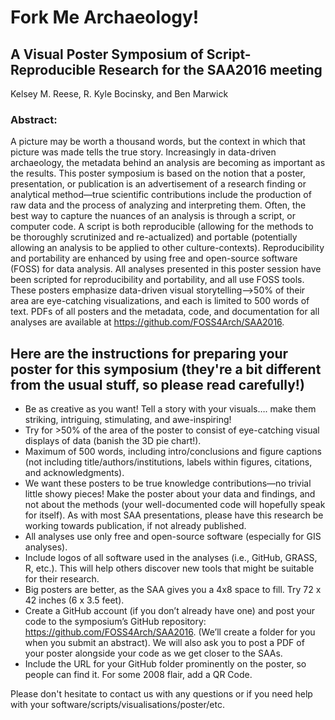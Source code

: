 # Fork Me Archaeology!
## A Visual Poster Symposium of Script-Reproducible Research for the SAA2016 meeting

Kelsey M. Reese, R. Kyle Bocinsky, and Ben Marwick

### Abstract:

A picture may be worth a thousand words, but the context in which that picture was made tells the true story. Increasingly in data-driven archaeology, the metadata behind an analysis are becoming as important as the results. This poster symposium is based on the notion that a poster, presentation, or publication is an advertisement of a research finding or analytical method—true scientific contributions include the production of raw data and the process of analyzing and interpreting them. Often, the best way to capture the nuances of an analysis is through a script, or computer code. A script is both reproducible (allowing for the methods to be thoroughly scrutinized and re-actualized) and portable (potentially allowing an analysis to be applied to other culture-contexts). Reproducibility and portability are enhanced by using free and open-source software (FOSS) for data analysis.
All analyses presented in this poster session have been scripted for reproducibility and portability, and all use FOSS tools. These posters emphasize data-driven visual storytelling—>50% of their area are eye-catching visualizations, and each is limited to 500 words of text. PDFs of all posters and the metadata, code, and documentation for all analyses are available at https://github.com/FOSS4Arch/SAA2016.


## Here are the instructions for preparing your poster for this symposium (they're a bit different from the usual stuff, so please read carefully!)
-	Be as creative as you want! Tell a story with your visuals…. make them striking, intriguing, stimulating, and awe-inspiring!
-	Try for >50% of the area of the poster to consist of eye-catching visual displays of data (banish the 3D pie chart!).
-	Maximum of 500 words, including intro/conclusions and figure captions (not including title/authors/institutions, labels within figures, citations, and acknowledgments).
-	We want these posters to be true knowledge contributions—no trivial little showy pieces! Make the poster about your data and findings, and not about the methods (your well-documented code will hopefully speak for itself). As with most SAA presentations, please have this research be working towards publication, if not already published. 
-	All analyses use only free and open-source software (especially for GIS analyses).
-	Include logos of all software used in the analyses (i.e., GitHub, GRASS, R, etc.). This will help others discover new tools that might be suitable for their research.
-	Big posters are better, as the SAA gives you a 4x8 space to fill. Try 72 x 42 inches (6 x 3.5 feet).
-	Create a GitHub account (if you don’t already have one) and post your code to the symposium’s GitHub repository: https://github.com/FOSS4Arch/SAA2016. (We’ll create a folder for you when you submit an abstract). We will also ask you to post a PDF of your poster alongside your code as we get closer to the SAAs.
-	Include the URL for your GitHub folder prominently on the poster, so people can find it. For some 2008 flair, add a QR Code.

Please don't hesitate to contact us with any questions or if you need help with your software/scripts/visualisations/poster/etc.

